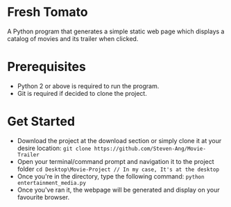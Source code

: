# Fresh Tomato
A Python program that generates a simple static web page which displays a catalog of movies and its trailer when clicked.

# Prerequisites
* Python 2 or above is required to run the program.
* Git is required if decided to clone the project.

# Get Started
* Download the project at the download section or simply clone it at your desire location:
`git clone https://github.com/Steven-Ang/Movie-Trailer`
* Open your terminal/command prompt and navigation it to the project folder
`cd Desktop\Movie-Project // In my case, It's at the desktop`
* Once you're in the directory, type the following command:
`python entertainment_media.py`
* Once you've ran it, the webpage will be generated and display on your favourite browser.
